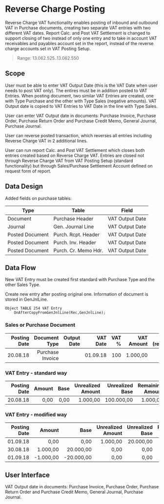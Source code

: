 # Reverse Charge Posting

Reverse Charge VAT functionality enables posting of inbound and outbound VAT in Purchase documents, creating two separate VAT entries with two different VAT dates. Report Calc. and Post VAT Settlement is changed to support closing of two instead of only one entry and to take in account VAT receivables and payables account set in the report, instead of the reverse charge accounts set in VAT Posting Setup.

> Range: 13.062.525..13.062.550

## Scope

User must be able to enter VAT Output Date (this is the VAT Date when user needs to post VAT only). The entires must be in addition posted to VAT Entries. When posting document, two similar VAT Entries are created, one with Type Purchase and the other with Type Sales (negative amounts). VAT Output date is copied to VAT Entries to
VAT Date in the line with Type Sales.

User can enter VAT Output date in documents: Purchase Invoice, Purchase Order, Purchase
Return Order and Purchase Credit Memo, General Journal, Purchase Journal.

User can reverse posted transaction, which reverses all entries including Reverse Charge VAT
in 2 additional lines.

User can run report Calc. and Post VAT Settlement which closes both entries created based
on Reverse Charge VAT. Entries are closed not through Reverse Charge VAT from VAT Posting
Setup (standard functionality) but through Sales/Purchase Settlement Account defined on
request form of report.

## Data Design

Added fields on purchase tables:

Type|Table|Field
-|-|-
Document|Purchase Header|VAT Output Date
Journal|Gen. Journal Line|VAT Output Date
Posted Document|Purch. Rcpt. Header|VAT Output Date
Posted Document|Purch. Inv. Header|VAT Output Date
Posted Document|Purch. Cr. Memo Hdr.|VAT Output Date

## Data Flow

New VAT Entry must be created first standard with Purchase Type and the other Sales Type.

Create new entry after posting original one. Information of document is stored in GenJnlLine.

``` PAS
Object TABLE 254 VAT Entry
    OnAfterCopyFromGenJnlLine(Rec,GenJnlLine);
``` 
### Sales or Purchase Document
Posting Date|Document Type|Output Date|VAT Date|VAT %|VAT Amount|VAT % (retrograde)
-:|-:|-:|-:|-:|-:|-:
20.08.18|Purchase Invoice||01.09.18|100|1.000,00|20

### VAT Entry - standard way
Posting Date|Amount|Base|Unrealized Amount|Unrealized Base|Remaining Amount|Remaining Base
-:|-:|-:|-:|-:|-:|-:
20.08.18|0,00|0,00|1.000,00|100.000,00|1.000,00|100.000,00

### VAT Entry - modified way
Posting Date|Amount|Base|Unrealized Amount|Unrealized Base|Remaining Amount|Remaining Base
-:|-:|-:|-:|-:|-:|-:
01.09.18|0,00|0,00|1.000,00|20.000,00|0,00|0,00
30.08.18|1.000,00|20.000,00|0,00|0,00|0,00|0,00
01.09.18|-1.000,00|-20.000,00|0,00|0,00|0,00|0,00

## User Interface
VAT Output date in documents: Purchase Invoice, Purchase Order, Purchase Return Order and Purchase Credit Memo, General Journal, Purchase Journal.
